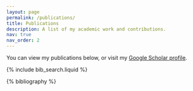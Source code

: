 ```yaml
---
layout: page
permalink: /publications/
title: Publications
description: A list of my academic work and contributions.
nav: true
nav_order: 2
---
```


You can view my publications below, or visit my [Google Scholar profile](https://scholar.google.com/citations?user=ncRpl58AAAAJ&hl=en).

<!-- _pages/publications.md -->

<!-- Bibsearch Feature -->

{% include bib_search.liquid %}

<div class="publications">

{% bibliography %}

</div>
